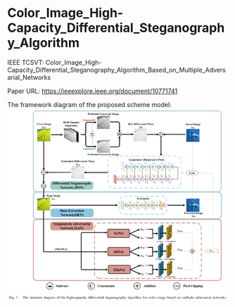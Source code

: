 # Color_Image_High-Capacity_Differential_Steganography_Algorithm
IEEE TCSVT: Color_Image_High-Capacity_Differential_Steganography_Algorithm_Based_on_Multiple_Adversarial_Networks

Paper URL: https://ieeexplore.ieee.org/document/10771741

The framework diagram of the proposed scheme model:
![图片描述](https://github.com/WitherC/Color_Image_High-Capacity_Differential_Steganography_Algorithm/blob/main/Image/fig1.png)
